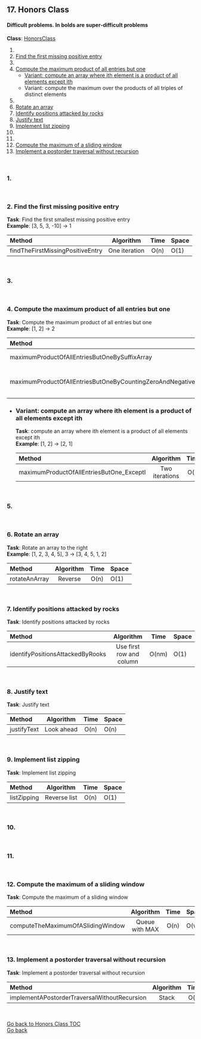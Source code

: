 ## <a name="honors-class"></a>17. Honors Class
#### Difficult problems. In bolds are super-difficult problems

**Class**: [HonorsClass](/src/main/java/pro/amberovsky/elements/HonorsClass.java)  

1.
2. [Find the first missing positive entry](#find-the-first-missing-positive-entry)
3.
4. [Compute the maximum product of all entries but one](#compute-the-maximum-product-of-all-entries-but-one)
    * [Variant: compute an array where ith element is a product of all elements except ith](#compute-the-maximum-product-of-all-entries-but-one-compute-an-array-where-ith-element-is-a-product-of-all-elements-except-ith)
    * Variant: compute the maximum over the products of all triples of distinct elements
5.
6. [Rotate an array](#rotate-an-array)
7. [Identify positions attacked by rocks](#identify-positions-attacked-by-rocks)
8. [Justify text](#justify-text)
9. [Implement list zipping](#implement-list-zipping)
10.
11.
12. [Compute the maximum of a sliding window](#compute-the-maximum-of-a-sliding-window)
13. [Implement a postorder traversal without recursion](#implement-a-postorder-traversal-without-recursion)
         
<br>

### 1.
<br>

### 2. <a name="find-the-first-missing-positive-entry"></a>Find the first missing positive entry
**Task**: Find the first smallest missing positive entry  
**Example**: \[3, 5, 3, -10\] -> 1  

| Method | Algorithm | Time | Space |
| :--- | :---: | :---: | :-- |
| findTheFirstMissingPositiveEntry | One iteration | O(n) | O(1) |
<br>

### 3.
<br>

### 4. <a name="compute-the-maximum-product-of-all-entries-but-one"></a>Compute the maximum product of all entries but one
**Task**: Compute the maximum product of all entries but one  
**Example**: \[1, 2\] -> 2  

| Method | Algorithm | Time | Space |
| :--- | :---: | :---: | :-- |
| maximumProductOfAllEntriesButOneBySuffixArray | Suffix array | O(n) | O(n) |
| maximumProductOfAllEntriesButOneByCountingZeroAndNegatives | Count zero and negative entries | O(n) | O(1) |

   * ### <a name="compute-the-maximum-product-of-all-entries-but-one-compute-an-array-where-ith-element-is-a-product-of-all-elements-except-ith"></a>Variant: compute an array where ith element is a product of all elements except ith
      **Task**: compute an array where ith element is a product of all elements except ith  
      **Example**: \[1, 2\] -> \[2, 1\] 
      
      | Method | Algorithm | Time | Space |
      | :--- | :---: | :---: | :-- |
      | maximumProductOfAllEntriesButOne_ExceptI | Two iterations | O(n) | O(1) |
<br>

### 5.
<br>

### 6. <a name="rotate-an-array"></a>Rotate an array
**Task**: Rotate an array to the right  
**Example**: \[1, 2, 3, 4, 5\], 3 -> \[3, 4, 5, 1, 2\]  

| Method | Algorithm | Time | Space |
| :--- | :---: | :---: | :-- |
| rotateAnArray | Reverse | O(n) | O(1) |
<br>

### 7. <a name="identify-positions-attacked-by-rocks"></a>Identify positions attacked by rocks
**Task**: Identify positions attacked by rocks  

| Method | Algorithm | Time | Space |
| :--- | :---: | :---: | :-- |
| identifyPositionsAttackedByRooks | Use first row and column | O(nm) | O(1) |
<br>

### 8. <a name="justify-text"></a>Justify text
**Task**: Justify text  

| Method | Algorithm | Time | Space |
| :--- | :---: | :---: | :-- |
| justifyText | Look ahead | O(n) | O(n) |
<br>

### 9. <a name="implement-list-zipping"></a>Implement list zipping
**Task**: Implement list zipping  

| Method | Algorithm | Time | Space |
| :--- | :---: | :---: | :-- |
| listZipping | Reverse list | O(n) | O(1) |
<br>

### 10.
<br>

### 11.
<br>

### 12. <a name="compute-the-maximum-of-a-sliding-window"></a>Compute the maximum of a sliding window
**Task**: Compute the maximum of a sliding window  

| Method | Algorithm | Time | Space |
| :--- | :---: | :---: | :-- |
| computeTheMaximumOfASlidingWindow | Queue with MAX | O(n) | O(w) |
<br>

### 13. <a name="implement-a-postorder-traversal-without-recursion"></a>Implement a postorder traversal without recursion
**Task**: Implement a postorder traversal without recursion 

| Method | Algorithm | Time | Space |
| :--- | :---: | :---: | :-- |
| implementAPostorderTraversalWithoutRecursion | Stack | O(n) | O(h) |
<br>

[Go back to Honors Class TOC](#honors-class)  
[Go back](/README.md)
